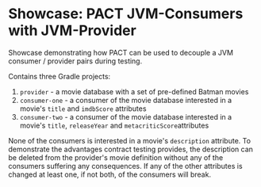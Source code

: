 # Showcase: PACT JVM-Consumers with JVM-Provider
Showcase demonstrating how PACT can be used to decouple a JVM consumer /
provider pairs during testing.

Contains three Gradle projects:

1. `provider` - a movie database with a set of pre-defined Batman movies
2. `consumer-one` - a consumer of the movie database interested in a movie's
`title` and `imdbScore` attributes
3. `consumer-two` - a consumer of the movie database interested in a movie's
`title`, `releaseYear` and `metacriticScore`attributes

None of the consumers is interested in a movie's `description` attribute.
To demonstrate the advantages contract testing provides, the description can
be deleted from the provider's movie definition without any of the consumers
suffering any consequences. If any of the other attributes is changed at least
one, if not both, of the consumers will break.
